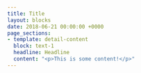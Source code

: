 ```yaml
---
title: Title
layout: blocks
date: 2018-06-21 00:00:00 +0000
page_sections:
- template: detail-content
  block: text-1
  headline: Headline
  content: "<p>This is some content!</p>"
---
```

